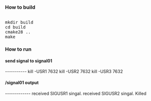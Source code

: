 <h3>How to build</h3>
<pre></code>
mkdir build
cd build
cmake28 ..
make
</code></pre>

<h3>How to run</h3>
<h4>send signal to signal01</h4>
-----------
kill -USR1  7632 
kill -USR2  7632  
kill -USR3  7632  


<h4>/signal01 output</h4>
-------------
received SIGUSR1 singal.
received SIGUSR2 singal.
Killed
